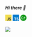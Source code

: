 
***Hi there 👋***

<code><img height="20" src="https://raw.githubusercontent.com/github/explore/80688e429a7d4ef2fca1e82350fe8e3517d3494d/topics/javascript/javascript.png"></code>
<code><img height="20" src="https://raw.githubusercontent.com/github/explore/80688e429a7d4ef2fca1e82350fe8e3517d3494d/topics/typescript/typescript.png"></code>
<code><img height="20" src="https://raw.githubusercontent.com/github/explore/80688e429a7d4ef2fca1e82350fe8e3517d3494d/topics/csharp/csharp.png"></code>    


<a href="https://github.com/N3wSk1Y/github-readme-stats"><img align="center" src="https://github-readme-stats.vercel.app/api/top-langs/?username=N3wSk1Y&layout=compact&theme=buefy&hide_border=true" /></a> 


